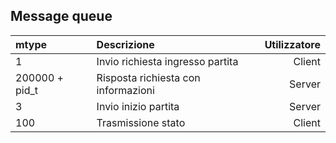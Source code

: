 ## Message queue

| mtype            | Descrizione                            | Utilizzatore |
| :---             | :---                                   |         ---: |
| 1                | Invio richiesta ingresso partita       |       Client |
| 200000 + pid_t   | Risposta richiesta con informazioni    |       Server |
| 3                | Invio inizio partita                   |       Server |
| 100              | Trasmissione stato                     |       Client |
